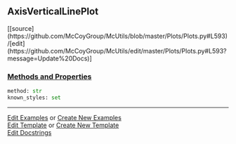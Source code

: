 ## <a id="McUtils.Plots.Plots.AxisVerticalLinePlot">AxisVerticalLinePlot</a> 
<div class="docs-source-link" markdown="1">
[[source](https://github.com/McCoyGroup/McUtils/blob/master/Plots/Plots.py#L593)/[edit](https://github.com/McCoyGroup/McUtils/edit/master/Plots/Plots.py#L593?message=Update%20Docs)]
</div>



<div class="collapsible-section">
 <div class="collapsible-section collapsible-section-header" markdown="1">
 
### <a class="collapse-link" data-toggle="collapse" href="#methods">Methods and Properties</a> <a class="float-right" data-toggle="collapse" href="#methods"><i class="fa fa-chevron-down"></i></a>

 </div>
 <div class="collapsible-section collapsible-section-body collapse" id="methods" markdown="1">

```python
method: str
known_styles: set
```


 </div>
</div>




___

[Edit Examples](https://github.com/McCoyGroup/McUtils/edit/gh-pages/ci/examples/McUtils/Plots/Plots/AxisVerticalLinePlot.md) or 
[Create New Examples](https://github.com/McCoyGroup/McUtils/new/gh-pages/?filename=ci/examples/McUtils/Plots/Plots/AxisVerticalLinePlot.md) <br/>
[Edit Template](https://github.com/McCoyGroup/McUtils/edit/gh-pages/ci/docs/McUtils/Plots/Plots/AxisVerticalLinePlot.md) or 
[Create New Template](https://github.com/McCoyGroup/McUtils/new/gh-pages/?filename=ci/docs/templates/McUtils/Plots/Plots/AxisVerticalLinePlot.md) <br/>
[Edit Docstrings](https://github.com/McCoyGroup/McUtils/edit/master/Plots/Plots.py#L593?message=Update%20Docs)